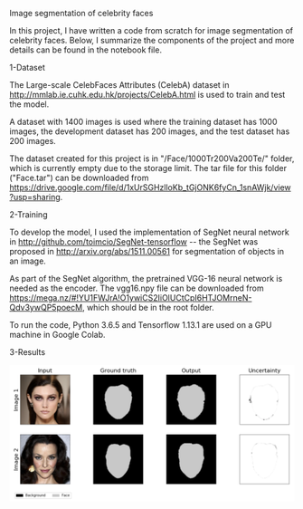 Image segmentation of celebrity faces

In this project, I have written a code from scratch for image segmentation of celebrity faces. Below, I summarize the components of the project and more details can be found in the notebook file.

1-Dataset

The Large-scale CelebFaces Attributes (CelebA) dataset in http://mmlab.ie.cuhk.edu.hk/projects/CelebA.html is used to train and test the model.

A dataset with 1400 images is used where the training dataset has 1000 images, the development dataset has 200 images, and the test dataset has 200 images.

The dataset created for this project is in "/Face/1000Tr200Va200Te/" folder, which is currently empty due to the storage limit. The tar file for this folder ("Face.tar") can be downloaded from https://drive.google.com/file/d/1xUrSGHzlloKb_tGjONK6fyCn_1snAWjk/view?usp=sharing.

2-Training

To develop the model, I used the implementation of SegNet neural network in http://github.com/toimcio/SegNet-tensorflow -- the SegNet was proposed in http://arxiv.org/abs/1511.00561 for segmentation of objects in an image.

As part of the SegNet algorithm, the pretrained VGG-16 neural network is needed as the encoder. The vgg16.npy file can be downloaded from https://mega.nz/#!YU1FWJrA!O1ywiCS2IiOlUCtCpI6HTJOMrneN-Qdv3ywQP5poecM, which should be in the root folder.

To run the code, Python 3.6.5 and Tensorflow 1.13.1 are used on a GPU machine in Google Colab.

3-Results

<img src="Results.png">
